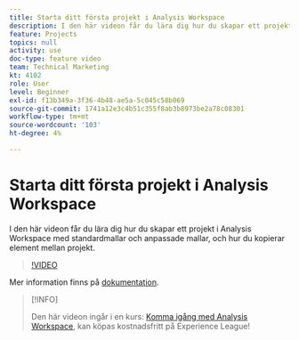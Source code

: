 ```yaml
---
title: Starta ditt första projekt i Analysis Workspace
description: I den här videon får du lära dig hur du skapar ett projekt i Analysis Workspace med standardmallar och anpassade mallar, och hur du kopierar element mellan projekt.
feature: Projects
topics: null
activity: use
doc-type: feature video
team: Technical Marketing
kt: 4102
role: User
level: Beginner
exl-id: f13b349a-3f36-4b48-ae5a-5c045c58b069
source-git-commit: 1741a12e3c4b51c355f8ab3b8973be2a78c08301
workflow-type: tm+mt
source-wordcount: '103'
ht-degree: 4%

---
```


# Starta ditt första projekt i Analysis Workspace

I den här videon får du lära dig hur du skapar ett projekt i Analysis Workspace med standardmallar och anpassade mallar, och hur du kopierar element mellan projekt.

>[!VIDEO](https://video.tv.adobe.com/v/30368/?quality=12)

Mer information finns på [dokumentation](https://experienceleague.adobe.com/docs/analytics/analyze/analysis-workspace/build-workspace-project/freeform-overview.html).

>[!INFO]
>
> Den här videon ingår i en kurs: [Komma igång med Analysis Workspace](https://experienceleague.adobe.com/?recommended=Analytics-U-1-2020.1.workspace), kan köpas kostnadsfritt på Experience League!
